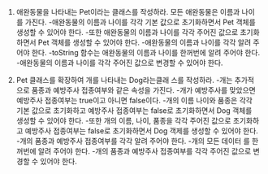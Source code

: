 1. 애완동물을 나타내는 Pet이라는 클래스를 작성하라. 모든 애완동물은 이름과 나이를 가진다. 
-애완동물의 이름과 나이를 각각 기본 값으로 초기화하면서 Pet 객체를 생성할 수 있어야 한다.
-또한 애완동물의 이름과 나이를 각각 주어진 값으로 초기화하면서 Pet 객체를 생성할 수 있어야 한다. 
-애완동물의 이름과 나이를 각각 알려 주어야 한다.
-toString 함수는 애완동물의 이름과 나이를 한꺼번에 알려 주어야 한다.
-애완동물의 이름과 나이를 각각 주어진 값으로 변경할 수 있어야 한다.


2. Pet 클래스를 확장하여 개를 나타내는 Dog라는클래 스를 작성하라.
-개는 추가적으로 품종과 예방주사 접종여부와 같은 속성을 가진다.
-개가 예방주사를 맞았으면 예방주사 접종여부는 true이고 아니면 false이다.
-개의 이름 나이와 품종은 각각 기본 값으로 초기화하고 예방주사 접종여부는 false로 초기화하면서 Dog 객체를 생성할 수 있어야 한다.
-또한 개의 이름, 나이, 품종을 각각 주어진 값으로 초기화하고 예방주사 접종여부는 false로 초기화하면서 Dog 객제를 생성할 수 있어야 한다.
-개의 품종과 예방주사 접종여부를 각각 알려 주어야 한다.
-개의 모든 데이터 를 한꺼번에 알려 주어야 한다. 
-개의 품종과 예방주사 접종여부를 각각 주어진 값으로 변경할 수 있어야 한다.